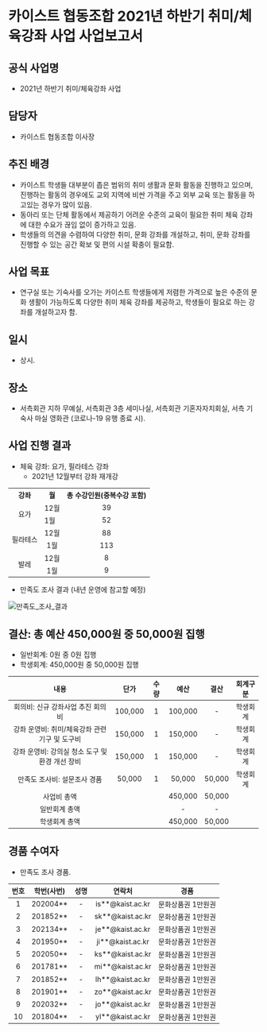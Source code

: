 카이스트 협동조합 2021년 하반기 취미/체육강좌 사업 사업보고서
===

## 공식 사업명
- 2021년 하반기 취미/체육강좌 사업

## 담당자
- 카이스트 협동조합 이사장

## 추진 배경
- 카이스트 학생들 대부분이 좁은 범위의 취미 생활과 문화 활동을 진행하고 있으며, 진행하는 활동의 경우에도 교외 지역에 비싼 가격을 주고 외부 교육 또는 활동을 하고있는 경우가 많이 있음.
- 동아리 또는 단체 활동에서 제공하기 어려운 수준의 교육이 필요한 취미 체육 강좌에 대한 수요가 끊임 없이 증가하고 있음.
- 학생들의 의견을 수렴하여 다양한 취미, 문화 강좌를 개설하고, 취미, 문화 강좌를 진행할 수 있는 공간 확보 및 편의 시설 확충이 필요함.

## 사업 목표
- 연구실 또는 기숙사를 오가는 카이스트 학생들에게 저렴한 가격으로 높은 수준의 문화 생활이 가능하도록 다양한 취미 체육 강좌를 제공하고, 학생들이 필요로 하는 강좌를 개설하고자 함.

## 일시
- 상시.

## 장소
- 서측회관 지하 무예실, 서측회관 3층 세미나실, 서측회관 기혼자자치회실, 서측 기숙사 마실 영화관 (코로나-19 유행 종료 시).

## 사업 진행 결과
- 체육 강좌: 요가, 필라테스 강좌
  - 2021년 12월부터 강좌 재개강

<table>
    <tbody>
        <tr>
            <th>강좌</th>
            <th>월</th>
            <th>총 수강인원(중복수강 포함)</th>
        </tr>
        <tr>
            <td rowspan="2" align="center" valign="middle">요가</td>
            <td align="center">12월</td>
            <td align="center">39</td>
        </tr>
        <tr>
            <td valight="center">1월</td>
            <td align="center">52</td>
        </tr>
        <tr>
            <td rowspan="2" align="center" valign="middle">필라테스</td>
            <td align="center">12월</td>
            <td align="center">88</td>
        </tr>
        <tr>
            <td align="center">1월</td>
            <td align="center">113</td>
        </tr>
        <tr>
            <td rowspan="2" align="center" valign="middle">발레</td>
            <td align="center">12월</td>
            <td align="center">8</td>
        </tr>
        <tr>
            <td align="center">1월</td>
            <td align="center">9</td>
        </tr>
    </tbody>
</table>

- 만족도 조사 결과 (내년 운영에 참고할 예정)

![만족도_조사_결과](../../resources/카이스트_협동조합_사업보고서_1.png)

## 결산: 총 예산 450,000원 중 50,000원 집행 
   - 일반회계:  0원 중 0원 집행 
   - 학생회계:  450,000원 중 50,000원 집행

| 내용                           | 단가      | 수량 | 예산      | 결산     | 회계구분 |
|:------------------------------:|:---------:|:----:|:---------:|:--------:|:------:|
| 회의비: 신규 강좌사업 추진 회의비          | 100,000 | 1  | 100,000 | -      | 학생회계 |
| 강좌 운영비: 취미/체육강좌 관련 기구 및 도구비  | 150,000 | 1  | 150,000 | -      | 학생회계 |
| 강좌 운영비: 강의실 청소 도구 및 환경 개선 장비 | 150,000 | 1  | 150,000 | -      | 학생회계 |
| 만족도 조사비: 설문조사 경품             | 50,000  | 1  | 50,000  | 50,000 | 학생회계 |
| 사업비 총액                       |         |    | 450,000 | 50,000 |      |
| 일반회계 총액                      |         |    | -       | -      |      |
| 학생회계 총액                      |         |    | 450,000 | 50,000 |      |


## 경품 수여자
- 만족도 조사 경품.

| 번호 | 학번(사번)   | 성명 | 연락처              | 경품         |
|:----:|:----------:|:----:|:------------------:|:------------:|
| 1  | 202004** | -  | is**@kaist.ac.kr | 문화상품권 1만원권 |
| 2  | 201852** | -  | sk**@kaist.ac.kr | 문화상품권 1만원권 |
| 3  | 202134** | -  | je**@kaist.ac.kr | 문화상품권 1만원권 |
| 4  | 201950** | -  | ji**@kaist.ac.kr | 문화상품권 1만원권 |
| 5  | 202050** | -  | ks**@kaist.ac.kr | 문화상품권 1만원권 |
| 6  | 201781** | -  | mi**@kaist.ac.kr | 문화상품권 1만원권 |
| 7  | 201852** | -  | lh**@kaist.ac.kr | 문화상품권 1만원권 |
| 8  | 201901** | -  | zo**@kaist.ac.kr | 문화상품권 1만원권 |
| 9  | 202032** | -  | jo**@kaist.ac.kr | 문화상품권 1만원권 |
| 10 | 201804** | -  | yl**@kaist.ac.kr | 문화상품권 1만원권 |
